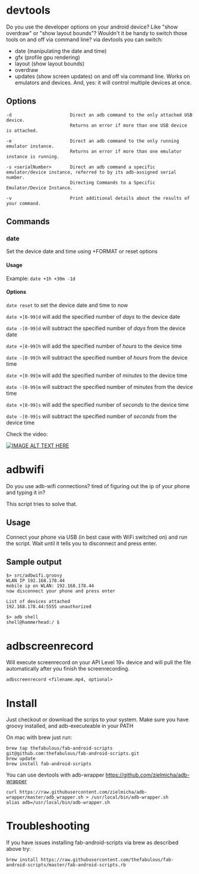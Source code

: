# devtools

Do you use the developer options on your android device? Like "show overdraw" or "show layout bounds"?
Wouldn't it be handy to switch those tools on and off via command line?
via devtools you can switch:
* date (manipulating the date and time)
* gfx (profile gpu rendering)
* layout (show layout bounds)
* overdraw
* updates (show screen updates)
on and off via command line.
Works on emulators and devices. And, yes: it will control multiple devices at once.

## Options
    -d                      Direct an adb command to the only attached USB device.
                            Returns an error if more than one USB device is attached.

    -e                      Direct an adb command to the only running emulator instance.
                            Returns an error if more than one emulator instance is running.

    -s <serialNumber>       Direct an adb command a specific emulator/device instance, referred to by its adb-assigned serial number.
                            Directing Commands to a Specific Emulator/Device Instance.

    -v                      Print additional details about the results of your command.

## Commands

### date

Set the device date and time using +FORMAT or reset options

#### Usage

Example: `date +1h +30m -1d`

#### Options

`date reset` to set the device date and time to now

`date +[0-99]d` will add the specified number of *days* to the device date

`date -[0-99]d` will subtract the specified number of *days* from the device date

`date +[0-99]h` will add the specified number of *hours* to the device time

`date -[0-99]h` will subtract the specified number of *hours* from the device time

`date +[0-99]m` will add the specified number of *minutes* to the device time

`date -[0-99]m` will subtract the specified number of *minutes* from the device time

`date +[0-99]s` will add the specified number of *seconds* to the device time

`date -[0-99]s` will subtract the specified number of *seconds* from the device time

Check the video:

[![IMAGE ALT TEXT HERE](http://img.youtube.com/vi/GOJaOsJ0BJs/0.jpg)](http://www.youtube.com/watch?v=GOJaOsJ0BJs)

# adbwifi

Do you use adb-wifi connections? tired of figuring out the ip of your phone and typing it in?

This script tries to solve that.

## Usage

Connect your phone via USB (in best case with WiFi switched on) and run the script.
Wait until it tells you to disconnect and press enter.

## Sample output

    $> src/adbwifi.groovy
    WLAN IP 192.168.178.44
    mobile ip on WLAN: 192.168.178.44
    now disconnect your phone and press enter

    List of devices attached
    192.168.178.44:5555	unauthorized

    $> adb shell
    shell@hammerhead:/ $

# adbscreenrecord

Will execute screenrecord on your API Level 19+ device and will pull the file automatically after you finish the screenrecording.

    adbscreenrecord <filename.mp4, optional>

# Install

Just checkout or download the scrips to your system.
Make sure you have groovy installed, and adb-executeable in your PATH

On mac with brew just run:

    brew tap thefabulous/fab-android-scripts git@github.com:thefabulous/fab-android-scripts.git
    brew update
    brew install fab-android-scripts

You can use devtools with adb-wrapper https://github.com/zielmicha/adb-wrapper
    
    curl https://raw.githubusercontent.com/zielmicha/adb-wrapper/master/adb_wrapper.sh > /usr/local/bin/adb-wrapper.sh
    alias adb=/usr/local/bin/adb-wrapper.sh

# Troubleshooting

If you have issues installing fab-android-scripts via brew as described above try:

    brew install https://raw.githubusercontent.com/thefabulous/fab-android-scripts/master/fab-android-scripts.rb